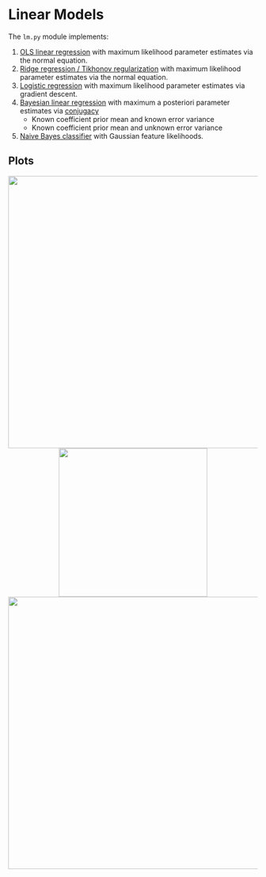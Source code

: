# Linear Models
The `lm.py` module implements:

1. [OLS linear regression](https://en.wikipedia.org/wiki/Ordinary_least_squares) with maximum likelihood parameter estimates via the normal equation.
2. [Ridge regression / Tikhonov regularization](https://en.wikipedia.org/wiki/Tikhonov_regularization)
   with maximum likelihood parameter estimates via the normal equation.
2. [Logistic regression](https://en.wikipedia.org/wiki/Logistic_regression) with maximum likelihood parameter estimates via gradient descent.
3. [Bayesian linear regression](https://en.wikipedia.org/wiki/Bayesian_linear_regression) with maximum a posteriori parameter estimates via [conjugacy](https://en.wikipedia.org/wiki/Conjugate_prior#Table_of_conjugate_distributions)
    - Known coefficient prior mean and known error variance
    - Known coefficient prior mean and unknown error variance
4. [Naive Bayes classifier](https://en.wikipedia.org/wiki/Naive_Bayes_classifier) with Gaussian feature likelihoods.

## Plots
<p align="center">
<img src="img/plot_logistic.png" align='center' height="550" />

<img src="img/plot_bayes.png" align='center' height="300" />

<img src="img/plot_regression.png" align='center' height="550" />
</p>
